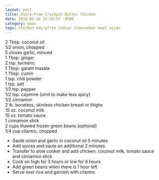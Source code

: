 ```yaml
---
layout: post
title: Dairy-Free Crockpot Butter Chicken
date: 2018-02-18 15:35:57 -0500
category: main
tags: chicken dairyfree indian slowcooker meat asian
---
```

2 Tbsp. coconut oil  
1/2 onion, chopped  
5 cloves garlic, minced  
1 Tbsp. ginger  
2 tsp. turmeric  
1 Tbsp. garam masala  
1 Tbsp. cumin  
1 tsp. chili powder  
1 tsp. salt  
1/2 tsp. pepper  
1/2 tsp. cayenne (omit to make less spicy)  
1/2 cinnamon  
2 lb. boneless, skinless chicken breast or thighs  
15 oz. coconut milk  
15 oz. tomato sauce  
1 cinnamon stick  
2 cups thawed frozen green beans (optional)  
1/4 cup cilantro, chopped  
<ul>
 	<li>Sauté onion and garlic in coconut oil 5 minutes</li>
 	<li>Add spices and saute an additional 2 minutes</li>
 	<li>Transfer to slow cooker and add chicken, coconut milk, tomato sauce and cinnamon stick</li>
 	<li>Cook on high for 3 hours or low for 6 hours</li>
 	<li>Add green beans when there is 1 hour left</li>
 	<li>Serve over rice and garnish with cilantro</li>
</ul>
